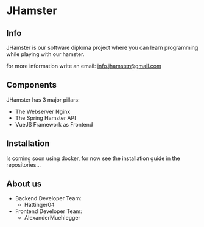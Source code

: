# JHamster

## Info

JHamster is our software diploma project where you can learn programming while playing with our hamster. 

for more information write an email: info.jhamster@gmail.com

## Components

JHamster has 3 major pillars: 
- The Webserver Nginx
- The Spring Hamster API
- VueJS Framework as Frontend  

## Installation

Is coming soon using docker, for now see the installation guide in the repositories...

## About us

- Backend Developer Team:
  - Hattinger04 
- Frontend Developer Team:
  - AlexanderMuehlegger 
